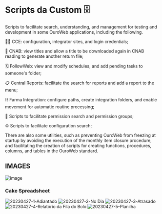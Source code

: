 # Scripts da Custom :file_cabinet:	

Scripts to facilitate search, understanding, and management for testing and development in some OuroWeb applications, including the following.

:woman_judge: CCE: configuration, integrator sites, and login credentials;

:bank: CNAB: view titles and allow a title to be downloaded again in CNAB reading to generate another return file;

:spiral_calendar: FollowWeb: view and modify schedules, and add pending tasks to someone's folder;

:clipboard: Central Reports: facilitate the search for reports and add a report to the menu;

:chains: Farma Integration: configure paths, create integration folders, and enable movement for automatic routine processing;

:closed_lock_with_key: Scripts to facilitate permission search and permission groups;

:gear: Scripts to facilitate configuration search;

There are also some utilities, such as preventing OuroWeb from freezing at startup by avoiding the execution of the monthly item closure procedure, and facilitating the creation of scripts for creating functions, procedures, columns, and tables in the OuroWeb standard.

## IMAGES

![image](https://github.com/monambike/scripts-da-custom/assets/35270174/e56a10e2-46e9-4287-8bc3-476865b3396c)

### Cake Spreadsheet

![20230427-1-Adiantado](https://github.com/monambike/scripts-da-custom/assets/35270174/d4a08f03-e3c5-47c7-b751-56462ee075d9)
![20230427-2-No Dia](https://github.com/monambike/scripts-da-custom/assets/35270174/9f6a215c-b7f5-423a-9769-48516874f237)
![20230427-3-Atrasado](https://github.com/monambike/scripts-da-custom/assets/35270174/c0376922-258b-4c1d-a0b5-feefec0442a6)
![20230427-4-Relatório da Fila do Bolo](https://github.com/monambike/scripts-da-custom/assets/35270174/a30a1d81-e854-4777-a3d4-89e32ad835a4)
![20230427-5-Planilha](https://github.com/monambike/scripts-da-custom/assets/35270174/92de2af5-bbd4-430b-a61d-d2e5a3e9d032)

